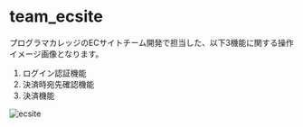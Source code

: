 # team_ecsite
プログラマカレッジのECサイトチーム開発で担当した、以下3機能に関する操作イメージ画像となります。

1. ログイン認証機能
2. 決済時宛先確認機能
3. 決済機能

![ecsite](https://user-images.githubusercontent.com/43233389/49264558-1b95ba00-f492-11e8-8ad5-35b7bf3e008f.gif)
